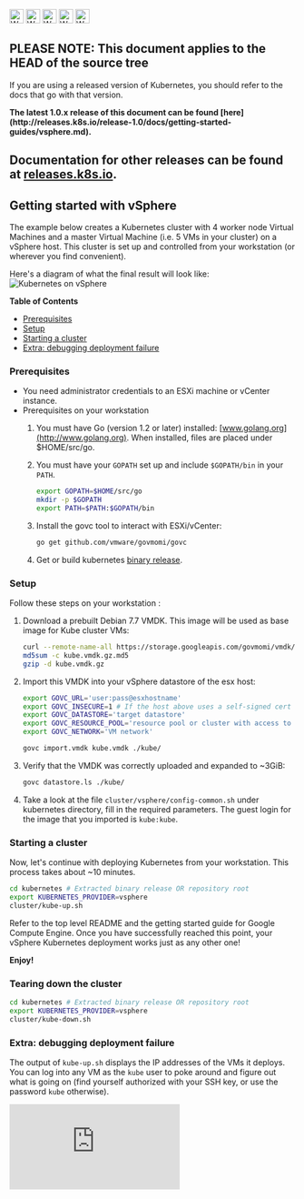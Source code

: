 <!-- BEGIN MUNGE: UNVERSIONED_WARNING -->

<!-- BEGIN STRIP_FOR_RELEASE -->

<img src="http://kubernetes.io/img/warning.png" alt="WARNING"
     width="25" height="25">
<img src="http://kubernetes.io/img/warning.png" alt="WARNING"
     width="25" height="25">
<img src="http://kubernetes.io/img/warning.png" alt="WARNING"
     width="25" height="25">
<img src="http://kubernetes.io/img/warning.png" alt="WARNING"
     width="25" height="25">
<img src="http://kubernetes.io/img/warning.png" alt="WARNING"
     width="25" height="25">

<h2>PLEASE NOTE: This document applies to the HEAD of the source tree</h2>

If you are using a released version of Kubernetes, you should
refer to the docs that go with that version.

<strong>
The latest 1.0.x release of this document can be found
[here](http://releases.k8s.io/release-1.0/docs/getting-started-guides/vsphere.md).

Documentation for other releases can be found at
[releases.k8s.io](http://releases.k8s.io).
</strong>
--

<!-- END STRIP_FOR_RELEASE -->

<!-- END MUNGE: UNVERSIONED_WARNING -->
Getting started with vSphere
-------------------------------

The example below creates a Kubernetes cluster with 4 worker node Virtual
Machines and a master Virtual Machine (i.e. 5 VMs in your cluster) on a vSphere host. This
cluster is set up and controlled from your workstation (or wherever you find
convenient).

Here's a diagram of what the final result will look like:
![Kubernetes on vSphere](kube-on-vsphere.png)

**Table of Contents**

- [Prerequisites](#prerequisites)
- [Setup](#setup)
- [Starting a cluster](#starting-a-cluster)
- [Extra: debugging deployment failure](#extra-debugging-deployment-failure)

### Prerequisites

- You need administrator credentials to an ESXi machine or vCenter instance.
- Prerequisites on your workstation
  1. You must have Go (version 1.2 or later) installed: [www.golang.org](http://www.golang.org). When installed, files are placed under $HOME/src/go.
  2. You must have your `GOPATH` set up and include `$GOPATH/bin` in your `PATH`.

     ```sh
     export GOPATH=$HOME/src/go
     mkdir -p $GOPATH
     export PATH=$PATH:$GOPATH/bin
     ```

  3. Install the govc tool to interact with ESXi/vCenter:

     ```sh
     go get github.com/vmware/govmomi/govc
     ```

  4. Get or build kubernetes [binary release](binary_release.md).


### Setup

Follow these steps on your workstation :

1. Download a prebuilt Debian 7.7 VMDK. This image will be used as base image for Kube cluster VMs:
  
   ```sh
   curl --remote-name-all https://storage.googleapis.com/govmomi/vmdk/2014-11-11/kube.vmdk.gz{,.md5}
   md5sum -c kube.vmdk.gz.md5
   gzip -d kube.vmdk.gz
   ```

2. Import this VMDK into your vSphere datastore of the esx host:

   ```sh
   export GOVC_URL='user:pass@esxhostname'
   export GOVC_INSECURE=1 # If the host above uses a self-signed cert
   export GOVC_DATASTORE='target datastore'
   export GOVC_RESOURCE_POOL='resource pool or cluster with access to datastore'
   export GOVC_NETWORK='VM network'

   govc import.vmdk kube.vmdk ./kube/
   ```

3. Verify that the VMDK was correctly uploaded and expanded to ~3GiB:

   ```sh
   govc datastore.ls ./kube/ 
   ```

4. Take a look at the file `cluster/vsphere/config-common.sh` under kubernetes directory, fill in the required
parameters. The guest login for the image that you imported is `kube:kube`.

### Starting a cluster

Now, let's continue with deploying Kubernetes from your workstation.
This process takes about ~10 minutes.

```sh
cd kubernetes # Extracted binary release OR repository root
export KUBERNETES_PROVIDER=vsphere
cluster/kube-up.sh
```

Refer to the top level README and the getting started guide for Google Compute
Engine. Once you have successfully reached this point, your vSphere Kubernetes
deployment works just as any other one!

**Enjoy!**

### Tearing down the cluster
```sh
cd kubernetes # Extracted binary release OR repository root
export KUBERNETES_PROVIDER=vsphere
cluster/kube-down.sh
```

### Extra: debugging deployment failure

The output of `kube-up.sh` displays the IP addresses of the VMs it deploys. You
can log into any VM as the `kube` user to poke around and figure out what is
going on (find yourself authorized with your SSH key, or use the password
`kube` otherwise).


<!-- BEGIN MUNGE: GENERATED_ANALYTICS -->
[![Analytics](https://kubernetes-site.appspot.com/UA-36037335-10/GitHub/docs/getting-started-guides/vsphere.md?pixel)]()
<!-- END MUNGE: GENERATED_ANALYTICS -->
